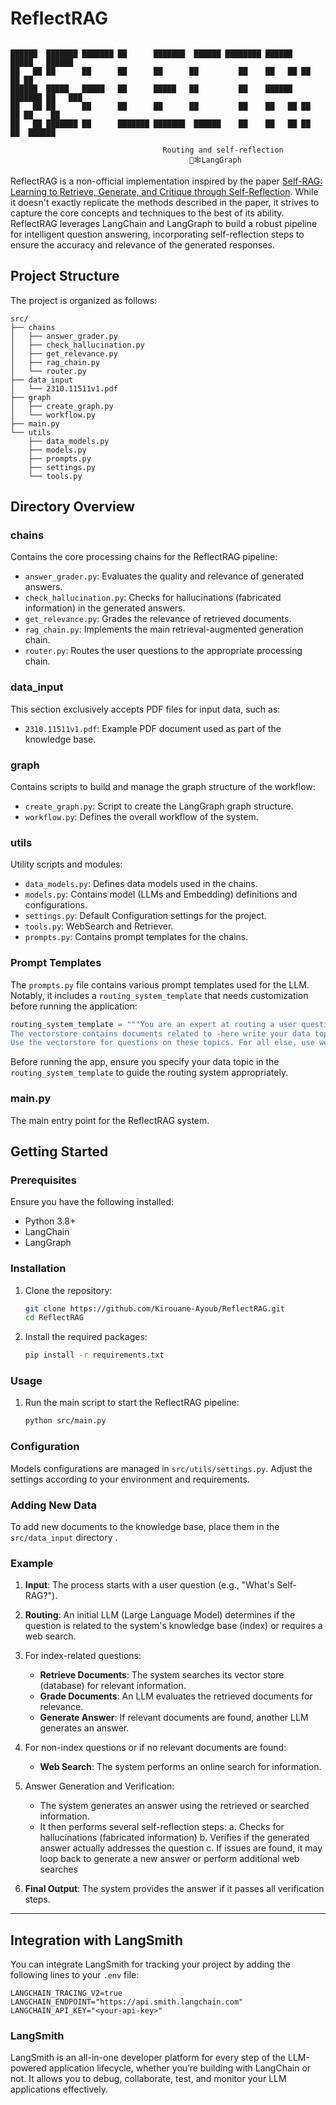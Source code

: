# ReflectRAG
```

██████  ███████ ███████ ██      ███████  ██████ ████████ ██████   █████   ██████  
██   ██ ██      ██      ██      ██      ██         ██    ██   ██ ██   ██ ██       
██████  █████   █████   ██      █████   ██         ██    ██████  ███████ ██   ███ 
██   ██ ██      ██      ██      ██      ██         ██    ██   ██ ██   ██ ██    ██ 
██   ██ ███████ ██      ███████ ███████  ██████    ██    ██   ██ ██   ██  ██████  

                                  Routing and self-reflection
                                        🦜🕸️LangGraph
```

ReflectRAG is a non-official implementation inspired by the paper [Self-RAG: Learning to Retrieve, Generate, and Critique through Self-Reflection](https://arxiv.org/abs/2310.11511). While it doesn't exactly replicate the methods described in the paper, it strives to capture the core concepts and techniques to the best of its ability. ReflectRAG leverages LangChain and LangGraph to build a robust pipeline for intelligent question answering, incorporating self-reflection steps to ensure the accuracy and relevance of the generated responses.

## Project Structure

The project is organized as follows:

```
src/
├── chains
│   ├── answer_grader.py
│   ├── check_hallucination.py
│   ├── get_relevance.py
│   ├── rag_chain.py
│   └── router.py
├── data_input
│   └── 2310.11511v1.pdf
├── graph
│   ├── create_graph.py
│   └── workflow.py
├── main.py
└── utils
    ├── data_models.py
    ├── models.py
    ├── prompts.py
    ├── settings.py
    └── tools.py
```

## Directory Overview

### chains
Contains the core processing chains for the ReflectRAG pipeline:
- `answer_grader.py`: Evaluates the quality and relevance of generated answers.
- `check_hallucination.py`: Checks for hallucinations (fabricated information) in the generated answers.
- `get_relevance.py`: Grades the relevance of retrieved documents.
- `rag_chain.py`: Implements the main retrieval-augmented generation chain.
- `router.py`: Routes the user questions to the appropriate processing chain.

### data_input
This section exclusively accepts PDF files for input data, such as:
- `2310.11511v1.pdf`: Example PDF document used as part of the knowledge base.

### graph
Contains scripts to build and manage the graph structure of the workflow:
- `create_graph.py`: Script to create the LangGraph graph structure.
- `workflow.py`: Defines the overall workflow of the system.

### utils
Utility scripts and modules:
- `data_models.py`: Defines data models used in the chains.
- `models.py`: Contains model (LLMs and Embedding) definitions and configurations.
- `settings.py`: Default Configuration settings for the project.
- `tools.py`: WebSearch and Retriever.
- `prompts.py`: Contains prompt templates for the chains.

### Prompt Templates

The `prompts.py` file contains various prompt templates used for the LLM. Notably, it includes a `routing_system_template` that needs customization before running the application:

```python
routing_system_template = """You are an expert at routing a user question to a vectorstore or websearch.
The vectorstore contains documents related to -here write your data topic-
Use the vectorstore for questions on these topics. For all else, use websearch."""
```

Before running the app, ensure you specify your data topic in the `routing_system_template` to guide the routing system appropriately.

### main.py
The main entry point for the ReflectRAG system.

## Getting Started

### Prerequisites
Ensure you have the following installed:
- Python 3.8+
- LangChain
- LangGraph

### Installation

1. Clone the repository:
   ```bash
   git clone https://github.com/Kirouane-Ayoub/ReflectRAG.git
   cd ReflectRAG
   ```

2. Install the required packages:
   ```bash
   pip install -r requirements.txt
   ```

### Usage

1. Run the main script to start the ReflectRAG pipeline:
   ```bash
   python src/main.py
   ```

### Configuration

Models configurations are managed in `src/utils/settings.py`. Adjust the settings according to your environment and requirements.

### Adding New Data

To add new documents to the knowledge base, place them in the `src/data_input` directory .

### Example


1. **Input**: The process starts with a user question (e.g., "What's Self-RAG?").

2. **Routing**: An initial LLM (Large Language Model) determines if the question is related to the system's knowledge base (index) or requires a web search.

3. For index-related questions:
   - **Retrieve Documents**: The system searches its vector store (database) for relevant information.
   - **Grade Documents**: An LLM evaluates the retrieved documents for relevance.
   - **Generate Answer**: If relevant documents are found, another LLM generates an answer.

4. For non-index questions or if no relevant documents are found:
   - **Web Search**: The system performs an online search for information.

5. Answer Generation and Verification:
   - The system generates an answer using the retrieved or searched information.
   - It then performs several self-reflection steps:
     a. Checks for hallucinations (fabricated information)
     b. Verifies if the generated answer actually addresses the question
     c. If issues are found, it may loop back to generate a new answer or perform additional web searches

6. **Final Output**: The system provides the answer if it passes all verification steps.

---
## Integration with LangSmith

You can integrate LangSmith for tracking your project by adding the following lines to your `.env` file:

```
LANGCHAIN_TRACING_V2=true
LANGCHAIN_ENDPOINT="https://api.smith.langchain.com"
LANGCHAIN_API_KEY="<your-api-key>"
```

### LangSmith

LangSmith is an all-in-one developer platform for every step of the LLM-powered application lifecycle, whether you’re building with LangChain or not. It allows you to debug, collaborate, test, and monitor your LLM applications effectively.

